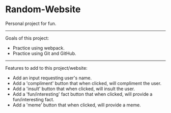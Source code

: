 # Random-Website
Personal project for fun.

------------------------------------
Goals of this project:  
- Practice using webpack.    
- Practice using Git and GitHub.    


------------------------------------
Features to add to this project/website:  
- Add an input requesting user's name.    
- Add a 'compliment' button that when clicked, will compliment the user.    
- Add a 'insult' button that when clicked, will insult the user.    
- Add a 'fun/interesting' fact button that when clicked, will provide a fun/interesting fact.    
- Add a 'meme' button that when clicked, will provide a meme.    